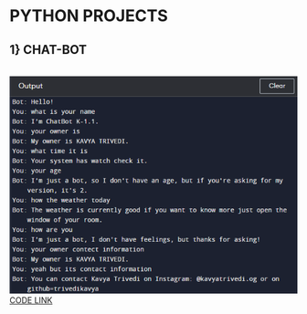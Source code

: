<h1> PYTHON PROJECTS </h1> 
<H2> 1} CHAT-BOT </H2> <br>
<img src="Screenshot (15).png" alt="Chatbot img" >
<a href="">CODE LINK</a>

